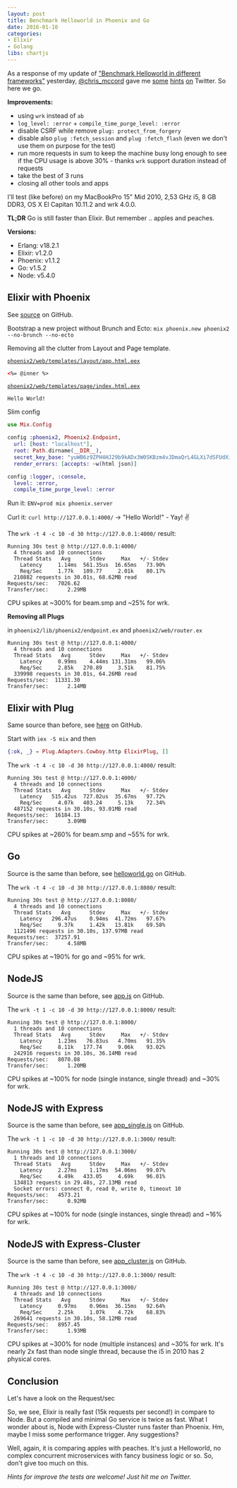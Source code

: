 ```yaml
---
layout: post
title: Benchmark Helloworld in Phoenix and Go
date: 2016-01-10
categories:
- Elixir
- Golang
libs: chartjs
---
```


As a response of my update of ["Benchmark Helloworld in different frameworks"](http://blog.rh-flow.de/2015/10/08/benchmark-helloworld-in-different-frameworks-myelixirstatus/) yesterday, [@chris_mccord](https://twitter.com/chris_mccord) gave me [some](https://twitter.com/chris_mccord/status/685940578496954368) [hints](https://twitter.com/chris_mccord/status/685940715919163393) [on](https://twitter.com/chris_mccord/status/685940856986189824) Twitter. So here we go.

**Improvements:**

- using `wrk` instead of `ab`
- `log_level: :error` + `compile_time_purge_level: :error`
- disable CSRF while remove `plug: protect_from_forgery`
- disable also `plug :fetch_session` and `plug :fetch_flash` (even we don't use them on purpose for the test)
- run more requests in sum to keep the machine busy long enough to see if the CPU usage is above 30% - thanks `wrk` support duration instead of requests
- take the best of 3 runs
- closing all other tools and apps

I'll test (like before) on my MacBookPro 15" Mid 2010, 2,53 GHz i5, 8 GB DDR3, OS X El Capitan 10.11.2 and wrk 4.0.0.

**TL;DR** Go is still faster than Elixir. But remember .. apples and peaches.

<!--more-->

<script>
data = {
  labels : [],
  datasets : [{ label: "#1", data: []}]
}
window.onload = function(){
	var ctx = document.getElementById("charts").getContext("2d");
	window.myLine = new Chart(ctx).Bar(data, {
		responsive: true
	});
}
</script>

**Versions:**

- Erlang: v18.2.1
- Elixir: v1.2.0
- Phoenix: v1.1.2
- Go: v1.5.2
- Node: v5.4.0

## Elixir with Phoenix


See [source](https://github.com/ronnyhartenstein/benchmarking-helloworld-http/tree/master/phoenix2) on GitHub.

Bootstrap a new project without Brunch and Ecto: `mix phoenix.new phoenix2 --no-brunch --no-ecto`

Removing all the clutter from Layout and Page template.

[`phoenix2/web/templates/layout/app.html.eex`](https://github.com/ronnyhartenstein/benchmarking-helloworld-http/blob/master/phoenix2/web/templates/layout/app.html.eex)

```html
<%= @inner %>
```

[`phoenix2/web/templates/page/index.html.eex`](https://github.com/ronnyhartenstein/benchmarking-helloworld-http/blob/master/phoenix2/web/templates/page/index.html.eex)

```html
Hello World!
```

Slim config

```elixir
use Mix.Config

config :phoenix2, Phoenix2.Endpoint,
  url: [host: "localhost"],
  root: Path.dirname(__DIR__),
  secret_key_base: "yuWB6z9ZPH4HJ29b9kADx3W0SKBzm4vJDmaQrL4GLXi7dSFUdXie+/TtLMfej5u4",
  render_errors: [accepts: ~w(html json)]

config :logger, :console,
  level: :error,
  compile_time_purge_level: :error
```

Run it: `ENV=prod mix phoenix.server`

Curl it: `curl http://127.0.0.1:4000/` -> "Hello World!" - Yay! :v:


The `wrk -t 4 -c 10 -d 30 http://127.0.0.1:4000/` result:

```
Running 30s test @ http://127.0.0.1:4000/
  4 threads and 10 connections
  Thread Stats   Avg      Stdev     Max   +/- Stdev
    Latency     1.14ms  561.35us  16.65ms   73.90%
    Req/Sec     1.77k   109.77     2.01k    80.17%
  210882 requests in 30.01s, 68.62MB read
Requests/sec:   7026.62
Transfer/sec:      2.29MB
```

CPU spikes at ~300% for beam.smp and ~25% for wrk.

<script>
data.labels.push("Phoenix")
data.datasets[0].data.push(7026)
</script>

**Removing all Plugs**

in `phoenix2/lib/phoenix2/endpoint.ex` and `phoenix2/web/router.ex`

```
Running 30s test @ http://127.0.0.1:4000/
  4 threads and 10 connections
  Thread Stats   Avg      Stdev     Max   +/- Stdev
    Latency     0.99ms    4.44ms 131.31ms   99.06%
    Req/Sec     2.85k   270.89     3.51k    81.75%
  339998 requests in 30.01s, 64.26MB read
Requests/sec:  11331.30
Transfer/sec:      2.14MB
```

<script>
data.labels.push("Phoenix clean")
data.datasets[0].data.push(11331)
</script>


## Elixir with Plug

Same source than before, see [here](https://github.com/ronnyhartenstein/benchmarking-helloworld-http/tree/master/elixir_plug) on GitHub.

Start with `iex -S mix` and then

```elixir
{:ok, _} = Plug.Adapters.Cowboy.http ElixirPlug, []
```

The `wrk -t 4 -c 10 -d 30 http://127.0.0.1:4000/` result:

```
Running 30s test @ http://127.0.0.1:4000/
  4 threads and 10 connections
  Thread Stats   Avg      Stdev     Max   +/- Stdev
    Latency   515.42us  727.02us  35.67ms   97.72%
    Req/Sec     4.07k   403.24     5.13k    72.34%
  487152 requests in 30.10s, 93.01MB read
Requests/sec:  16184.13
Transfer/sec:      3.09MB
```

CPU spikes at ~260% for beam.smp and ~55% for wrk.

<script>
data.labels.push("Plug")
data.datasets[0].data.push(16184)
</script>


## Go

Source is the same than before, see  [helloworld.go](https://github.com/ronnyhartenstein/benchmarking-helloworld-http/blob/master/go/helloworld.go) on GitHub.

The `wrk -t 4 -c 10 -d 30 http://127.0.0.1:8080/` result:

```
Running 30s test @ http://127.0.0.1:8080/
  4 threads and 10 connections
  Thread Stats   Avg      Stdev     Max   +/- Stdev
    Latency   296.47us    0.94ms  41.72ms   97.67%
    Req/Sec     9.37k     1.42k   13.81k    69.58%
  1121496 requests in 30.10s, 137.97MB read
Requests/sec:  37257.91
Transfer/sec:      4.58MB
```

CPU spikes at ~190% for go and ~95% for wrk.

<script>
data.labels.push("Go")
data.datasets[0].data.push(37257)
</script>


## NodeJS

Source is the same than before, see  [app.js](https://github.com/ronnyhartenstein/benchmarking-helloworld-http/blob/master/nodejs/app.js) on GitHub.

The `wrk -t 1 -c 10 -d 30 http://127.0.0.1:8000/` result:

```
Running 30s test @ http://127.0.0.1:8000/
  1 threads and 10 connections
  Thread Stats   Avg      Stdev     Max   +/- Stdev
    Latency     1.23ms   76.83us   4.70ms   91.35%
    Req/Sec     8.11k   177.74     9.06k    93.02%
  242916 requests in 30.10s, 36.14MB read
Requests/sec:   8070.08
Transfer/sec:      1.20MB
```

CPU spikes at ~100% for node (single instance, single thread) and ~30% for wrk.

<script>
data.labels.push("NodeJs")
data.datasets[0].data.push(8070)
</script>

## NodeJS with Express

Source is the same than before, see  [app_single.js](https://github.com/ronnyhartenstein/benchmarking-helloworld-http/blob/master/nodejs-express/app_single.js) on GitHub.

The `wrk -t 1 -c 10 -d 30 http://127.0.0.1:3000/` result:

```
Running 30s test @ http://127.0.0.1:3000/
  1 threads and 10 connections
  Thread Stats   Avg      Stdev     Max   +/- Stdev
    Latency     2.27ms    1.17ms  54.06ms   99.07%
    Req/Sec     4.49k   433.05     4.69k    96.01%
  134813 requests in 29.48s, 27.13MB read
  Socket errors: connect 0, read 0, write 0, timeout 10
Requests/sec:   4573.21
Transfer/sec:      0.92MB
```

CPU spikes at ~100% for node (single instances, single thread) and ~16% for wrk.

<script>
data.labels.push("Express")
data.datasets[0].data.push(4573)
</script>

## NodeJS with Express-Cluster

Source is the same than before, see  [app_cluster.js](https://github.com/ronnyhartenstein/benchmarking-helloworld-http/blob/master/nodejs-express/app_cluster.js) on GitHub.

The `wrk -t 4 -c 10 -d 30 http://127.0.0.1:3000/` result:

```
Running 30s test @ http://127.0.0.1:3000/
  4 threads and 10 connections
  Thread Stats   Avg      Stdev     Max   +/- Stdev
    Latency     0.97ms    0.96ms  36.15ms   92.64%
    Req/Sec     2.25k     1.07k    4.72k    68.83%
  269641 requests in 30.10s, 58.12MB read
Requests/sec:   8957.45
Transfer/sec:      1.93MB
```

CPU spikes at ~300% for node (multiple instances) and ~30% for wrk.
It's nearly 2x fast than node single thread, because the i5 in 2010 has 2 physical cores.

<script>
data.labels.push("Express-Cluster")
data.datasets[0].data.push(8957)
</script>

## Conclusion

Let's have a look on the Request/sec

<canvas id="charts" height="300" width="400"></canvas>

So, we see, Elixir is really fast (15k requests per second!) in compare to Node. But a compiled and minimal Go service is twice as fast. What I wonder about is, Node with Express-Cluster runs faster than Phoenix. Hm, maybe I miss some performance trigger. Any suggestions?

Well, again, it is comparing apples with peaches. It's just a Helloworld, no complex concurrent microservices with fancy business logic or so. So, don't give too much on this.

_Hints for improve the tests are welcome! Just hit me on Twitter._
